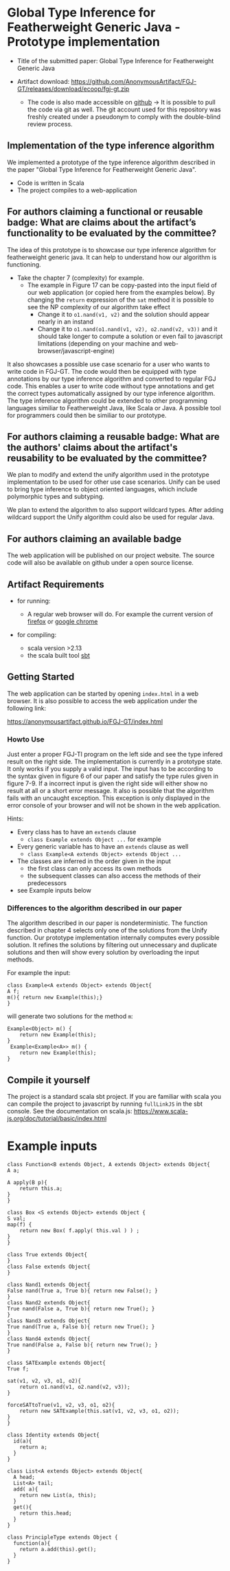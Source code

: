 # Global Type Inference for Featherweight Generic Java - Prototype implementation

* Title of the submitted paper: Global Type Inference for Featherweight Generic Java

* Artifact download: https://github.com/AnonymousArtifact/FGJ-GT/releases/download/ecoop/fgj-gt.zip
    * The code is also made accessible on [github](https://github.com/AnonymousArtifact/FGJ-GT) -> It is possible to pull the code via git as well. The git account used for this repository was freshly created under a pseudonym to comply with the double-blind review process.

## Implementation of the type inference algorithm

We implemented a prototype of the type inference algorithm described in the paper "Global Type Inference for Featherweight Generic Java".

* Code is written in Scala
* The project compiles to a web-application


## For authors claiming a functional or reusable badge: What are claims about the artifact’s functionality to be evaluated by the committee?

The idea of this prototype is to showcase our type inference algorithm for featherweight generic java.
It can help to understand how our algorithm is functioning.
* Take the chapter 7 (complexity) for example.
    * The example in Figure 17 can be copy-pasted into the input field of our web application (or copied here from the examples below).
    By changing the `return` expression of the `sat` method it is possible to see the NP complexity of our algorithm take effect
        * Change it to `o1.nand(v1, v2)` and the solution should appear nearly in an instand
        * Change it to `o1.nand(o1.nand(v1, v2), o2.nand(v2, v3))` and it should take longer to compute a solution or even fail to javascript limitations (depending on your machine and web-browser/javascript-engine)


It also showcases a possible use case scenario for a user who wants to write code in FGJ-GT.
The code would then be equipped with type annotations by our type inference algorithm and converted to regular FGJ code.
This enables a user to write code without type annotations and get the correct types automatically assigned by our type inference algorithm.
The type inference algorithm could be extended to other programming languages similiar to Featherweight Java, like Scala or Java.
A possible tool for programmers could then be similiar to our prototype.

## For authors claiming a reusable badge: What are the authors' claims about the artifact's reusability to be evaluated by the committee?

We plan to modify and extend the unify algorithm used in the prototype implementation to be used for other use case scenarios.
Unify can be used to bring type inference to object oriented languages, which include polymorphic types and subtyping.

We plan to extend the algorithm to also support wildcard types.
After adding wildcard support the Unify algorithm could also be used for regular Java.


## For authors claiming an available badge

The web application will be published on our project website.
The source code will also be available on github under a open source license.

## Artifact Requirements

* for running:
    * A regular web browser will do. For example the current version of [firefox](https://www.mozilla.org/de/firefox/new/) or [google chrome](https://www.google.com/intl/de_de/chrome/)

* for compiling:
    * scala version >2.13
    * the scala built tool [sbt](https://www.scala-sbt.org/)


## Getting Started

The web application can be started by opening `index.html` in a web browser.
It is also possible to access the web application under the following link:

https://anonymousartifact.github.io/FGJ-GT/index.html

### Howto Use

Just enter a proper FGJ-TI program on the left side and see the type infered result on the right side.
The implementation is currently in a prototype state. It only works if you supply a valid input.
The input has to be according to the syntax given in figure 6 of our paper and satisfy the type rules given in figure 7-9.
If a incorrect input is given the right side will either show no result at all or a short error message.
It also is possible that the algorithm fails with an uncaught exception. This exception is only displayed in the error console of your browser and will not be shown in the web application.

Hints:
* Every class has to have an `extends` clause
    * `class Example extends Object ...` for example
* Every generic variable has to have an `extends` clause as well
    * `class Example<A extends Object> extends Object ...`
* The classes are inferred in the order given in the input
    * the first class can only access its own methods
    * the subsequent classes can also access the methods of their predecessors
* see Example inputs below

### Differences to the algorithm described in our paper

The algorithm described in our paper is nondeterministic.
The function described in chapter 4 selects only one of the solutions from the Unify function.
Our prototype implementation internally computes every possible solution.
It refines the solutions by filtering out unnecessary and duplicate solutions and then will show every solution by overloading the input methods.

For example the input:

    class Example<A extends Object> extends Object{
    A f;
    m(){ return new Example(this);}
    }

will generate two solutions for the method `m`:

    Example<Object> m() {
        return new Example(this);
    }
     Example<Example<A>> m() {
        return new Example(this);
    }


## Compile it yourself

The project is a standard scala sbt project. If you are familiar with scala you can compile the project to javascript by running `fullLinkJS` in the sbt console.
See the documentation on scala.js: https://www.scala-js.org/doc/tutorial/basic/index.html

# Example inputs

```
class Function<B extends Object, A extends Object> extends Object{
A a;

A apply(B p){
    return this.a;
}
}

class Box <S extends Object> extends Object {
S val;
map(f) {
    return new Box( f.apply( this.val ) ) ;
}
}
```


```
class True extends Object{
}
class False extends Object{
}

class Nand1 extends Object{
False nand(True a, True b){ return new False(); }
}
class Nand2 extends Object{
True nand(False a, True b){ return new True(); }
}
class Nand3 extends Object{
True nand(True a, False b){ return new True(); }
}
class Nand4 extends Object{
True nand(False a, False b){ return new True(); }
}

class SATExample extends Object{
True f;

sat(v1, v2, v3, o1, o2){
    return o1.nand(v1, o2.nand(v2, v3));
}

forceSATtoTrue(v1, v2, v3, o1, o2){
    return new SATExample(this.sat(v1, v2, v3, o1, o2));
}
}
```


```
class Identity extends Object{
  id(a){
    return a;
  }
}

```


```
class List<A extends Object> extends Object{
  A head;
  List<A> tail;
  add( a){
    return new List(a, this);
  }
  get(){
    return this.head;
  }
}

class PrincipleType extends Object {
  function(a){
    return a.add(this).get();
  }
}
```
